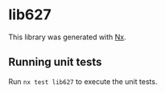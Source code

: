 # lib627

This library was generated with [Nx](https://nx.dev).

## Running unit tests

Run `nx test lib627` to execute the unit tests.
